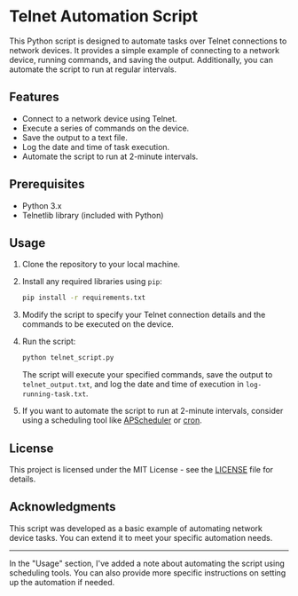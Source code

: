 # Telnet Automation Script

This Python script is designed to automate tasks over Telnet connections to network devices. It provides a simple example of connecting to a network device, running commands, and saving the output. Additionally, you can automate the script to run at regular intervals.

## Features

- Connect to a network device using Telnet.
- Execute a series of commands on the device.
- Save the output to a text file.
- Log the date and time of task execution.
- Automate the script to run at 2-minute intervals.

## Prerequisites

- Python 3.x
- Telnetlib library (included with Python)

## Usage

1. Clone the repository to your local machine.

2. Install any required libraries using `pip`:

    ```bash
    pip install -r requirements.txt
    ```

3. Modify the script to specify your Telnet connection details and the commands to be executed on the device.

4. Run the script:

    ```bash
    python telnet_script.py
    ```

    The script will execute your specified commands, save the output to `telnet_output.txt`, and log the date and time of execution in `log-running-task.txt`.

5. If you want to automate the script to run at 2-minute intervals, consider using a scheduling tool like [APScheduler](https://apscheduler.readthedocs.io/en/stable/) or [cron](https://en.wikipedia.org/wiki/Cron). 

## License

This project is licensed under the MIT License - see the [LICENSE](LICENSE) file for details.

## Acknowledgments

This script was developed as a basic example of automating network device tasks. You can extend it to meet your specific automation needs.

---

In the "Usage" section, I've added a note about automating the script using scheduling tools. You can also provide more specific instructions on setting up the automation if needed.
